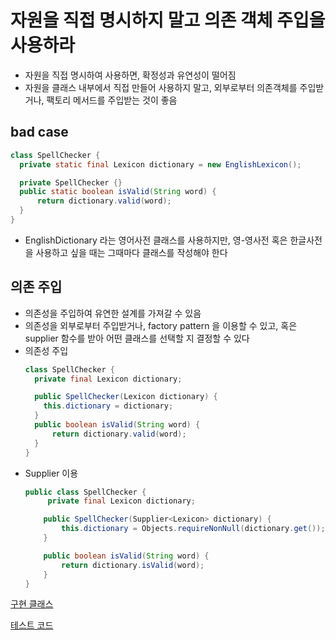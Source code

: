 # 자원을 직접 명시하지 말고 의존 객체 주입을 사용하라
- 자원을 직접 명시하여 사용하면, 확정성과 유연성이 떨어짐
- 자원을 클래스 내부에서 직접 만들어 사용하지 말고, 외부로부터 의존객체를 주입받거나, 팩토리 메서드를 주입받는 것이 좋음

## bad case
  ```java
  class SpellChecker {
    private static final Lexicon dictionary = new EnglishLexicon();
  
    private SpellChecker {}
    public static boolean isValid(String word) {
        return dictionary.valid(word);
    }
  }
  ```
  - EnglishDictionary 라는 영어사전 클래스를 사용하지만, 영-영사전 혹은 한글사전을 사용하고 싶을 때는 그때마다 클래스를 작성해야 한다

## 의존 주입
- 의존성을 주입하여 유연한 설계를 가져갈 수 있음
- 의존성을 외부로부터 주입받거나, factory pattern 을 이용할 수 있고, 혹은 supplier 함수를 받아 어떤 클래스를 선택할 지 결정할 수 있다
- 의존성 주입
  ```java
  class SpellChecker {
    private final Lexicon dictionary;
  
    public SpellChecker(Lexicon dictionary) {
      this.dictionary = dictionary;
    }
    public boolean isValid(String word) {
        return dictionary.valid(word);
    }
  }  
  ```
- Supplier 이용
    ```java
    public class SpellChecker {
         private final Lexicon dictionary;
    
        public SpellChecker(Supplier<Lexicon> dictionary) {
            this.dictionary = Objects.requireNonNull(dictionary.get());
        }
    
        public boolean isValid(String word) {
            return dictionary.isValid(word);
        }
    }
    ```

[구현 클래스](https://github.com/pch8388/study-java-base/blob/master/study-java/src/main/java/me/study/base/effective/item4/SpellChecker.java)

[테스트 코드](https://github.com/pch8388/study-java-base/blob/master/study-java/src/test/java/me/study/base/effective/item4/SpellCheckerTest.java)